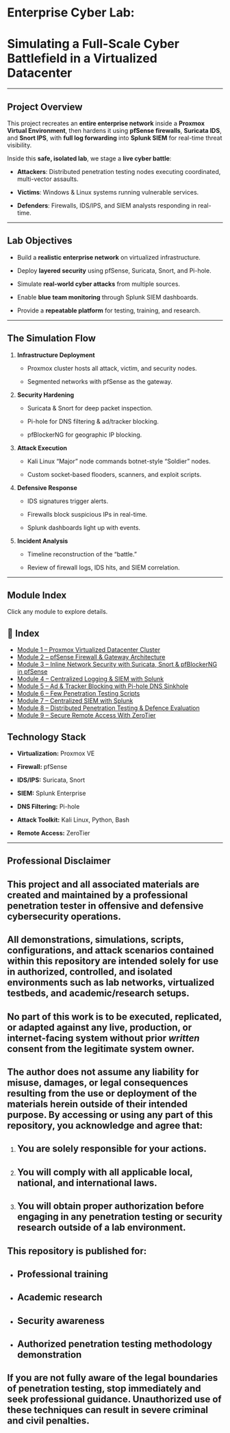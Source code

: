 # **Enterprise Cyber Lab:**

# Simulating a Full-Scale Cyber Battlefield in a Virtualized Datacenter

---

##  **Project Overview**

This project recreates an **entire enterprise network** inside a **Proxmox Virtual Environment**, then hardens it using **pfSense firewalls**, **Suricata IDS**, and **Snort IPS**, with **full log forwarding** into **Splunk SIEM** for real-time threat visibility.

Inside this **safe, isolated lab**, we stage a **live cyber battle**:

* **Attackers**: Distributed penetration testing nodes executing coordinated, multi-vector assaults.

* **Victims**: Windows & Linux systems running vulnerable services.

* **Defenders**: Firewalls, IDS/IPS, and SIEM analysts responding in real-time.

---

##  **Lab Objectives**

* Build a **realistic enterprise network** on virtualized infrastructure.

* Deploy **layered security** using pfSense, Suricata, Snort, and Pi-hole.

* Simulate **real-world cyber attacks** from multiple sources.

* Enable **blue team monitoring** through Splunk SIEM dashboards.

* Provide a **repeatable platform** for testing, training, and research.

---

##  **The Simulation Flow**

1. **Infrastructure Deployment**

   * Proxmox cluster hosts all attack, victim, and security nodes.

   * Segmented networks with pfSense as the gateway.

2. **Security Hardening**

   * Suricata & Snort for deep packet inspection.

   * Pi-hole for DNS filtering & ad/tracker blocking.

   * pfBlockerNG for geographic IP blocking.

3. **Attack Execution**

   * Kali Linux “Major” node commands botnet-style “Soldier” nodes.

   * Custom socket-based flooders, scanners, and exploit scripts.

4. **Defensive Response**

   * IDS signatures trigger alerts.

   * Firewalls block suspicious IPs in real-time.

   * Splunk dashboards light up with events.

5. **Incident Analysis**

   * Timeline reconstruction of the “battle.”

   * Review of firewall logs, IDS hits, and SIEM correlation.

---

##  **Module Index**

Click any module to explore details.
## 📜 Index
- [Module 1 – Proxmox Virtualized Datacenter Cluster](Module%201:%20Proxmox%20Virtualized%20Datacenter%20Cluster)
- [Module 2 – pfSense Firewall & Gateway Architecture](Module%202%20–%20pfSense%20Firewall%20%26%20Gateway%20Architecture)
- [Module 3 – Inline Network Security with Suricata, Snort & pfBlockerNG in pfSense](Module%203:%20Inline%20Network%20Security%20with%20Suricata,%20Snort%20%26%20pfBlockerNG%20in%20pfSense)
- [Module 4 – Centralized Logging & SIEM with Splunk](Module%204:%20Centralized%20Logging%20%26%20SIEM%20with%20Splunk)
- [Module 5 – Ad & Tracker Blocking with Pi-hole DNS Sinkhole](Module%205:%20Ad%20%26%20Tracker%20Blocking%20with%20Pi-hole%20DNS%20Sinkhole)
- [Module 6 – Few Penetration Testing Scripts](Module%206:%20Few%20Penetration%20Testing%20Scripts)
- [Module 7 – Centralized SIEM with Splunk](Module%207:Centralized%20SIEM%20with%20SPLUNK)
- [Module 8 – Distributed Penetration Testing & Defence Evaluation](Module%208:Distirbuted%20Penetration%20Testing%20%26%20Defence%20Evaluation)
- [Module 9 – Secure Remote Access With ZeroTier](Module%209:%20Secure%20Remote%20Access%20With%20ZeroTier)

##  **Technology Stack**

* **Virtualization:** Proxmox VE

* **Firewall:** pfSense

* **IDS/IPS:** Suricata, Snort

* **SIEM:** Splunk Enterprise

* **DNS Filtering:** Pi-hole

* **Attack Toolkit:** Kali Linux, Python, Bash

* **Remote Access:** ZeroTier

---

## **Professional Disclaimer**

## This project and all associated materials are created and maintained by a **professional penetration tester** in offensive and defensive cybersecurity operations.

## All demonstrations, simulations, scripts, configurations, and attack scenarios contained within this repository are intended **solely for use in authorized, controlled, and isolated environments** such as lab networks, virtualized testbeds, and academic/research setups.

## **No part of this work is to be executed, replicated, or adapted against any live, production, or internet-facing system without prior *written* consent from the legitimate system owner.**

## The author **does not assume any liability** for misuse, damages, or legal consequences resulting from the use or deployment of the materials herein outside of their intended purpose.  By accessing or using any part of this repository, you acknowledge and agree that:

1. ## You are solely responsible for your actions. 

2. ## You will comply with all applicable local, national, and international laws. 

3. ## You will obtain proper authorization before engaging in any penetration testing or security research outside of a lab environment. 

## This repository is published for:

* ## Professional training 

* ## Academic research 

* ## Security awareness 

* ## Authorized penetration testing methodology demonstration 

##  **If you are not fully aware of the legal boundaries of penetration testing, stop immediately and seek professional guidance.** Unauthorized use of these techniques can result in severe criminal and civil penalties.

## 

